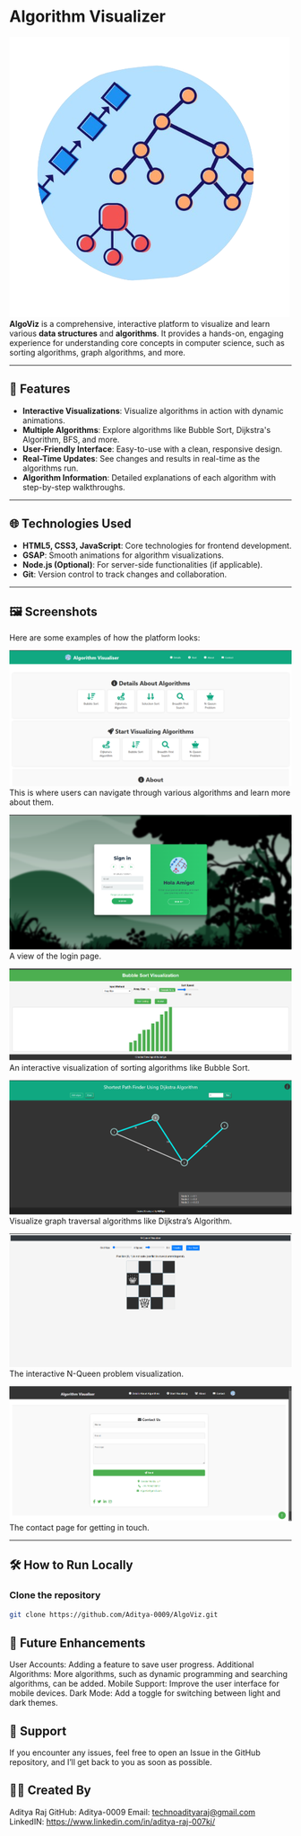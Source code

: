 # Algorithm Visualizer

![Logo](VisualiserLogo.png)  
**AlgoViz** is a comprehensive, interactive platform to visualize and learn various **data structures** and **algorithms**. It provides a hands-on, engaging experience for understanding core concepts in computer science, such as sorting algorithms, graph algorithms, and more.

---

## 🚀 Features

- **Interactive Visualizations**: Visualize algorithms in action with dynamic animations.
- **Multiple Algorithms**: Explore algorithms like Bubble Sort, Dijkstra's Algorithm, BFS, and more.
- **User-Friendly Interface**: Easy-to-use with a clean, responsive design.
- **Real-Time Updates**: See changes and results in real-time as the algorithms run.
- **Algorithm Information**: Detailed explanations of each algorithm with step-by-step walkthroughs.

---

## 🌐 Technologies Used

- **HTML5, CSS3, JavaScript**: Core technologies for frontend development.
- **GSAP**: Smooth animations for algorithm visualizations.
- **Node.js (Optional)**: For server-side functionalities (if applicable).
- **Git**: Version control to track changes and collaboration.

---

## 🖼️ Screenshots

Here are some examples of how the platform looks:

![Home Page](Screenshots/Home_Page.png)  
This is where users can navigate through various algorithms and learn more about them.

![Login Page](Screenshots/Login.png)  
A view of the login page.

![Bubble Sort](Screenshots/Bubble_Sort.png)  
An interactive visualization of sorting algorithms like Bubble Sort.

![Dijkstra's Algorithm](Screenshots/Dijkstra.png)  
Visualize graph traversal algorithms like Dijkstra’s Algorithm.

![N-Queen Algorithm](Screenshots/NQueen.png)  
The interactive N-Queen problem visualization.

![Contact Us](Screenshots/ContactUs.png)  
The contact page for getting in touch.

---

## 🛠️ How to Run Locally

### Clone the repository
```bash
git clone https://github.com/Aditya-0009/AlgoViz.git
```

## 🔄 Future Enhancements
User Accounts: Adding a feature to save user progress.
Additional Algorithms: More algorithms, such as dynamic programming and searching algorithms, can be added.
Mobile Support: Improve the user interface for mobile devices.
Dark Mode: Add a toggle for switching between light and dark themes.

## 🙏 Support
If you encounter any issues, feel free to open an Issue in the GitHub repository, and I’ll get back to you as soon as possible.

## 👨‍💻 Created By
Aditya Raj
GitHub: Aditya-0009
Email: technoadityaraj@gmail.com
LinkedIN: https://www.linkedin.com/in/aditya-raj-007kj/


